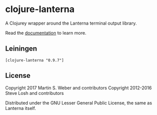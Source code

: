 # clojure-lanterna

A Clojurey wrapper around the Lanterna terminal output library.

Read the [documentation][] to learn more.

[documentation]: https://multimud.github.io/clojure-lanterna/

## Leiningen

    [clojure-lanterna "0.9.7"]

## License

Copyright 2017 Martin S. Weber and contributors
Copyright 2012-2016 Steve Losh and contributors

Distributed under the GNU Lesser General Public License, the same as Lanterna
itself.
